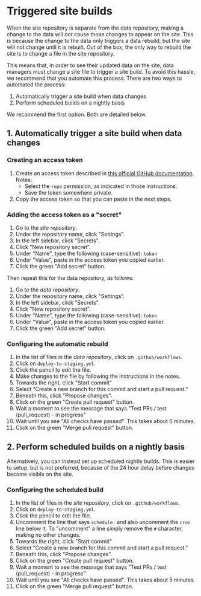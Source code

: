 <h1>Triggered site builds</h1>

When the site repository is separate from the data repository, making a change to the data will *not* cause those changes to appear on the site. This is because the change to the data only triggers a data rebuild, but the site will not change until it is rebuilt. Out of the box, the only way to rebuild the site is to change a file in the site repository.

This means that, in order to see their updated data on the site, data managers must change a site file to trigger a site build. To avoid this hassle, we recommend that you automate this process. There are two ways to automated the process:

1. Automatically trigger a site build when data changes
2. Perform scheduled builds on a nightly basis

We recommend the first option. Both are detailed below.

## 1. Automatically trigger a site build when data changes

### Creating an access token

1. Create an access token described in [this official GitHub documentation](https://help.github.com/en/github/authenticating-to-github/creating-a-personal-access-token-for-the-command-line#creating-a-token). Notes:
    * Select the `repo` permission, as indicated in those instructions.
    * Save the token somewhere private.
1. Copy the access token so that you can paste in the next steps.

### Adding the access token as a "secret"

1. Go to the *site repository*.
1. Under the repository name, click "Settings".
1. In the left sidebar, click "Secrets".
1. Click "New repository secret".
1. Under "Name", type the following (case-sensitive): `token`
1. Under "Value", paste in the access token you copied earlier.
1. Click the green "Add secret" button.

Then repeat this for the data repository, as follows:

1. Go to the *data repository*.
1. Under the repository name, click "Settings".
1. In the left sidebar, click "Secrets".
1. Click "New repository secret".
1. Under "Name", type the following (case-sensitive): `token`
1. Under "Value", paste in the access token you copied earlier.
1. Click the green "Add secret" button.

### Configuring the automatic rebuild

1. In the list of files in the *data repository*, click on `.github/workflows`.
1. Click on `deploy-to-staging.yml`.
1. Click the pencil to edit the file.
1. Make changes to the file by following the instructions in the notes.
1. Towards the right, click "Start commit"
1. Select "Create a new branch for this commit and start a pull request."
1. Beneath this, click "Propose changes".
1. Click on the green "Create pull request" button.
1. Wait a moment to see the message that says "Test PRs / test (pull_request) - in progress"
1. Wait until you see "All checks have passed". This takes about 5 minutes.
1. Click on the green "Merge pull request" button.

## 2. Perform scheduled builds on a nightly basis

Alternatively, you can instead set up scheduled nightly builds. This is easier to setup, but is not preferred, because of the 24 hour delay before changes become visible on the site.

### Configuring the scheduled build

1. In the list of files in the *site repository*, click on `.github/workflows`.
1. Click on `deploy-to-staging.yml`.
1. Click the pencil to edit the file.
1. Uncomment the line that says `schedule:` and also uncomment the `cron` line below it. To "uncomment" a line simply remove the `#` character, making no other changes.
1. Towards the right, click "Start commit"
1. Select "Create a new branch for this commit and start a pull request."
1. Beneath this, click "Propose changes".
1. Click on the green "Create pull request" button.
1. Wait a moment to see the message that says "Test PRs / test (pull_request) - in progress"
1. Wait until you see "All checks have passed". This takes about 5 minutes.
1. Click on the green "Merge pull request" button.
